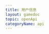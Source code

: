 ```yaml
---
title: 用户信息
layout: gamedoc
topic: openApi
categoryName: api
---
```


<!-- md game/api/openApi/_userInfo/createUserInfoButton.md -->
<!-- md game/api/openApi/_userInfo/userInfoButton.md -->
<!-- md game/api/openApi/_userInfo/show.md -->
<!-- md game/api/openApi/_userInfo/hide.md -->
<!-- md game/api/openApi/_userInfo/onTap.md -->
<!-- md game/api/openApi/_userInfo/offTap.md -->
<!-- md game/api/openApi/_userInfo/destroy.md -->






